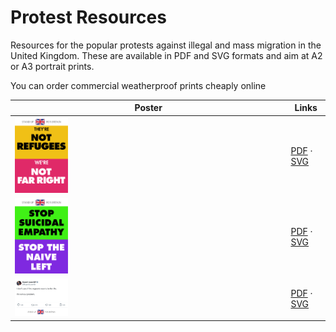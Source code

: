 # Protest Resources

Resources for the popular protests against illegal and mass migration in the United Kingdom. These are available in PDF and SVG formats and aim at A2 or A3 portrait prints.

You can order commercial weatherproof prints cheaply online

<table width="100%">
  <thead>
    <tr>
      <th>Poster</th>
      <th>Links</th>
    </tr>
  </thead>
  <tbody>
    <tr>
      <td><img src="Masters/A3_NotRefugeesNotFarRight.svg" width="20%"></img></td>
      <td><a href="Derived/A3_NotRefugeesNotFarRight.pdf">PDF</a> · <a href="Masters/A3_NotRefugeesNotFarRight.svg">SVG</a></td>
    </tr>
    <tr>
      <td><img src="Masters/A3_SuicidalEmpathyNaiveLeft.svg" width="20%"></img></td>
      <td><a href="Derived/A3_SuicidalEmpathyNaiveLeft.pdf">PDF</a> · <a href="Masters/A3_SuicidalEmpathyNaiveLeft.svg">SVG</a></td>
    </tr>
    <tr>
      <td><img src="Masters/A3_LoweDontCareBetterLife.svg" width="20%"></img></td>
      <td><a href="Derived/A3_LoweDontCareBetterLife.pdf">PDF</a> · <a href="Masters/A3_LoweDontCareBetterLife.svg">SVG</a></td>
    </tr>
  </tbody>
</table>
